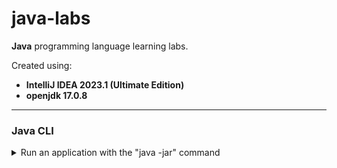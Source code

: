 # java-labs

**Java** programming language learning labs.

Created using:
- **IntelliJ IDEA 2023.1 (Ultimate Edition)**
- **openjdk 17.0.8**

---

### Java CLI

<details>
<summary>Run an application with the "java -jar" command</summary>

```shell
java -jar target/myapplication.jar
```

</details>
